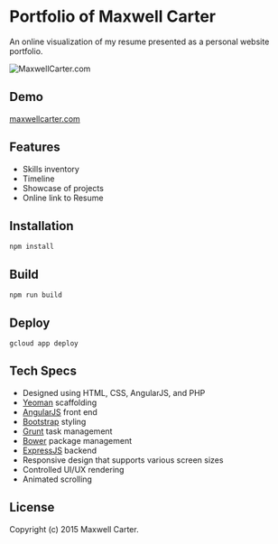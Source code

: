 # Portfolio of Maxwell Carter

An online visualization of my resume presented as a personal website portfolio.

![MaxwellCarter.com](https://raw.githubusercontent.com/maxcarter/Portfolio/master/app/images/screenshot.png)

## Demo

[maxwellcarter.com](http://maxwellcarter.com)

## Features

* Skills inventory
* Timeline
* Showcase of projects
* Online link to Resume


## Installation

```
npm install
```

## Build

```
npm run build
```

## Deploy

```
gcloud app deploy
```

## Tech Specs

* Designed using HTML, CSS, AngularJS, and PHP
* [Yeoman](http://yeoman.io/) scaffolding
* [AngularJS](https://angularjs.org/) front end
* [Bootstrap](http://getbootstrap.com/) styling
* [Grunt](http://gruntjs.com/) task management
* [Bower](http://bower.io/) package management
* [ExpressJS](https://expressjs.com/) backend
* Responsive design that supports various screen sizes
* Controlled UI/UX rendering
* Animated scrolling

## License

Copyright (c) 2015 Maxwell Carter.
